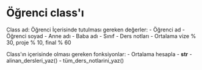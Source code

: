 # Öğrenci class'ı

Class ad: Öğrenci
İçerisinde tutulması gereken değerler:
    - Öğrenci ad
    - Öğrenci soyad
    - Anne adı
    - Baba adı
    - Sınıf
    - Ders notları
    - Ortalama vize % 30, proje % 10, final % 60

Class'ın içerisinde olması gereken fonksiyonlar:
    - Ortalama hesapla
    - __str__
    - alinan_dersleri_yaz()
    - tüm_ders_notlarini_yaz()